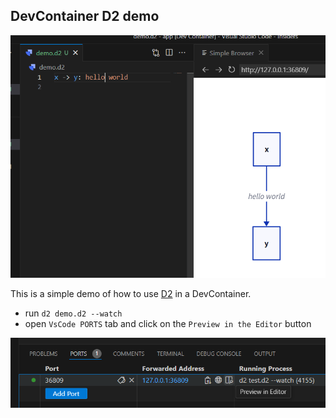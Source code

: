 ## DevContainer D2 demo

![demo](demo.png)

This is a simple demo of how to use [D2](https://d2lang.com) in a DevContainer.

- run `d2 demo.d2 --watch`
- open `VsCode PORTS` tab and click on the `Preview in the Editor` button

![preview_in_editor](preview_in_editor.png)
